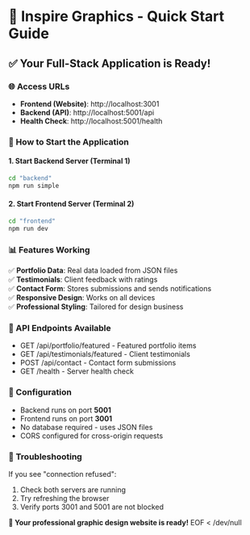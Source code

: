 # 🚀 Inspire Graphics - Quick Start Guide

## ✅ Your Full-Stack Application is Ready\!

### 🌐 Access URLs
- **Frontend (Website)**: http://localhost:3001
- **Backend (API)**: http://localhost:5001/api
- **Health Check**: http://localhost:5001/health

### 🔧 How to Start the Application

#### 1. Start Backend Server (Terminal 1)
```bash
cd "backend"
npm run simple
```

#### 2. Start Frontend Server (Terminal 2)
```bash
cd "frontend"
npm run dev
```

### 📊 Features Working
✅ **Portfolio Data**: Real data loaded from JSON files  
✅ **Testimonials**: Client feedback with ratings  
✅ **Contact Form**: Stores submissions and sends notifications  
✅ **Responsive Design**: Works on all devices  
✅ **Professional Styling**: Tailored for design business  

### 🎯 API Endpoints Available
- GET /api/portfolio/featured - Featured portfolio items
- GET /api/testimonials/featured - Client testimonials  
- POST /api/contact - Contact form submissions
- GET /health - Server health check

### 🔧 Configuration
- Backend runs on port **5001**
- Frontend runs on port **3001**
- No database required - uses JSON files
- CORS configured for cross-origin requests

### 🚨 Troubleshooting
If you see "connection refused":
1. Check both servers are running
2. Try refreshing the browser  
3. Verify ports 3001 and 5001 are not blocked

**🎉 Your professional graphic design website is ready\!**
EOF < /dev/null
